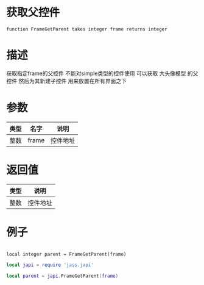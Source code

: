 
# 获取父控件
```jass
function FrameGetParent takes integer frame returns integer
```
# 描述
获取指定frame的父控件 不能对simple类型的控件使用
可以获取 大头像模型 的父控件 然后为其新建子控件 用来放置在所有界面之下


# 参数
类型|名字|说明
--|--|--
整数|frame| 控件地址


# 返回值
类型|说明
--|--
整数| 控件地址


# 例子

```jass

local integer parent = FrameGetParent(frame)

```

```lua
local japi = require 'jass.japi'

local parent = japi.FrameGetParent(frame)

```

